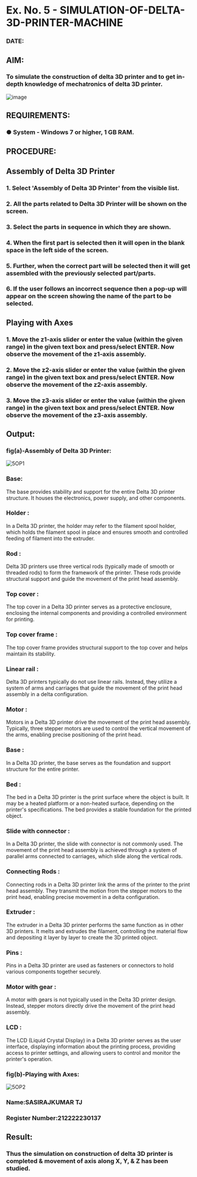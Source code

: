 # Ex. No. 5 - SIMULATION-OF-DELTA-3D-PRINTER-MACHINE

### DATE: 
## AIM:
### To simulate the construction of delta 3D printer and to get in-depth knowledge of mechatronics of delta 3D printer.

![image](https://github.com/Sellakumar1987/Ex.-No.-5---SIMULATION-OF-DELTA-3D-PRINTER-MACHINE/assets/113594316/c784471e-098f-456d-9c1b-e9f0ce56cc9b)

## REQUIREMENTS:
### ●	System - Windows 7 or higher, 1 GB RAM.

## PROCEDURE:

## Assembly of Delta 3D Printer
### 1.	Select 'Assembly of Delta 3D Printer' from the visible list.
### 2.	All the parts related to Delta 3D Printer will be shown on the screen.
### 3.	Select the parts in sequence in which they are shown.
### 4.	When the first part is selected then it will open in the blank space in the left side of the screen.
### 5.	Further, when the correct part will be selected then it will get assembled with the previously selected part/parts.
### 6.	If the user follows an incorrect sequence then a pop-up will appear on the screen showing the name of the part to be selected.

## Playing with Axes
### 1.	Move the z1-axis slider or enter the value (within the given range) in the given text box and press/select ENTER. Now observe the movement of the z1-axis assembly.
### 2.	Move the z2-axis slider or enter the value (within the given range) in the given text box and press/select ENTER. Now observe the movement of the z2-axis assembly.
### 3.	Move the z3-axis slider or enter the value (within the given range) in the given text box and press/select ENTER. Now observe the movement of the z3-axis assembly.

## Output:
### fig(a)-Assembly of Delta 3D Printer:
![5OP1](https://github.com/SASIRAJ27/Ex.-No.-5---SIMULATION-OF-DELTA-3D-PRINTER-MACHINE/assets/113497176/93a03bb1-3ba7-4ef9-aa90-af7aa24fc0ae)
### Base:

The base provides stability and support for the entire Delta 3D printer structure. It houses the electronics, power supply, and other components.
### Holder :

In a Delta 3D printer, the holder may refer to the filament spool holder, which holds the filament spool in place and ensures smooth and controlled feeding of filament into the extruder.
### Rod :

Delta 3D printers use three vertical rods (typically made of smooth or threaded rods) to form the framework of the printer. These rods provide structural support and guide the movement of the print head assembly.
### Top cover :

The top cover in a Delta 3D printer serves as a protective enclosure, enclosing the internal components and providing a controlled environment for printing.
### Top cover frame :

The top cover frame provides structural support to the top cover and helps maintain its stability.
### Linear rail :

Delta 3D printers typically do not use linear rails. Instead, they utilize a system of arms and carriages that guide the movement of the print head assembly in a delta configuration.
### Motor :

Motors in a Delta 3D printer drive the movement of the print head assembly. Typically, three stepper motors are used to control the vertical movement of the arms, enabling precise positioning of the print head.
### Base :

In a Delta 3D printer, the base serves as the foundation and support structure for the entire printer.
### Bed :

The bed in a Delta 3D printer is the print surface where the object is built. It may be a heated platform or a non-heated surface, depending on the printer's specifications. The bed provides a stable foundation for the printed object.
### Slide with connector :

In a Delta 3D printer, the slide with connector is not commonly used. The movement of the print head assembly is achieved through a system of parallel arms connected to carriages, which slide along the vertical rods.
### Connecting Rods :

Connecting rods in a Delta 3D printer link the arms of the printer to the print head assembly. They transmit the motion from the stepper motors to the print head, enabling precise movement in a delta configuration.
### Extruder :

The extruder in a Delta 3D printer performs the same function as in other 3D printers. It melts and extrudes the filament, controlling the material flow and depositing it layer by layer to create the 3D printed object.
### Pins :

Pins in a Delta 3D printer are used as fasteners or connectors to hold various components together securely.
### Motor with gear :

A motor with gears is not typically used in the Delta 3D printer design. Instead, stepper motors directly drive the movement of the print head assembly.
### LCD :

The LCD (Liquid Crystal Display) in a Delta 3D printer serves as the user interface, displaying information about the printing process, providing access to printer settings, and allowing users to control and monitor the printer's operation.
### fig(b)-Playing with Axes:
![5OP2](https://github.com/SASIRAJ27/Ex.-No.-5---SIMULATION-OF-DELTA-3D-PRINTER-MACHINE/assets/113497176/20fc78d4-e264-4aa9-8426-8a049e9f5d4e)

### Name:SASIRAJKUMAR TJ
### Register Number:212222230137

## Result: 
### Thus the simulation on construction of delta 3D printer is completed & movement of axis along X, Y, & Z has been studied.
